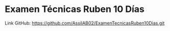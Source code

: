 # Examen Técnicas Ruben 10 Días

 Link GitHub: https://github.com/AssilAB02/ExamenTecnicasRuben10Dias.git
